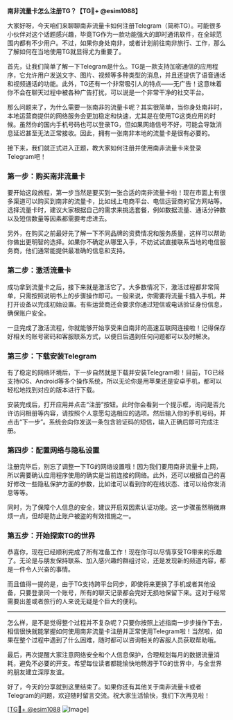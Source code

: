 **南非流量卡怎么注册TG？【TG💪+ @esim1088】**

大家好呀，今天咱们来聊聊南非流量卡如何注册Telegram（简称TG）。可能很多小伙伴对这个话题感兴趣，毕竟TG作为一款功能强大的即时通讯软件，在全球范围内都有不少用户。不过，如果你身处南非，或者计划前往南非旅行、工作，那么了解如何在当地使用TG就显得尤为重要了。

首先，让我们简单了解一下Telegram是什么。TG是一款支持加密通信的应用程序，它允许用户发送文字、图片、视频等多种类型的消息，并且还提供了语音通话和视频通话的功能。此外，TG还有一个非常吸引人的特点——无广告！这意味着你不会在聊天过程中被各种广告打扰，可以说是一个非常干净的社交平台。

那么问题来了，为什么需要一张南非的流量卡呢？其实很简单，当你身处南非时，本地运营商提供的网络服务会更加稳定和快速，尤其是在使用TG这类应用的时候。虽然你的国内手机号码也可以登录TG，但如果网络信号不好，可能会导致消息延迟甚至无法正常接收。因此，拥有一张南非本地的流量卡是很有必要的。

接下来，我们就正式进入正题，教大家如何注册并使用南非流量卡来登录Telegram吧！

### **第一步：购买南非流量卡**
要开始这段旅程，第一步当然是要买到一张合适的南非流量卡啦！现在市面上有很多渠道可以购买到南非的流量卡，比如线上电商平台、电信运营商的官方网站等。选择流量卡时，建议大家根据自己的需求来挑选套餐，例如数据流量、通话分钟数以及短信数量等因素都需要考虑进去。

另外，在购买之前最好先了解一下不同品牌的资费情况和服务质量，这样可以帮助你做出更明智的选择。如果你不确定从哪里入手，不妨试试直接联系当地的电信服务商，他们通常能提供最准确的信息和支持。

### **第二步：激活流量卡**
成功拿到流量卡之后，接下来就是激活它了。大多数情况下，激活过程都非常简单，只需按照说明书上的步骤操作即可。一般来说，你需要将流量卡插入手机，并打开设备以完成初始设置。有些运营商还会要求你通过短信或电话验证身份信息，确保账户安全。

一旦完成了激活流程，你就能够开始享受来自南非的高速互联网连接啦！记得保存好相关的账号密码和客服联系方式，以便日后遇到任何问题都可以及时解决。

### **第三步：下载安装Telegram**
有了稳定的网络环境后，下一步自然就是下载并安装Telegram啦！目前，TG已经支持iOS、Android等多个操作系统，所以无论你是用苹果还是安卓手机，都可以轻松地找到对应的版本进行下载。

安装完成后，打开应用并点击“注册”按钮。此时你会看到一个提示框，询问是否允许访问相册等内容，请按照个人意愿勾选相应的选项。然后输入你的手机号码，并点击“下一步”。系统会向你发送一条包含验证码的短信，输入正确后即可完成注册。

### **第四步：配置网络与隐私设置**
注册完毕后，别忘了调整一下TG的网络设置哦！因为我们要用南非流量卡上网，所以需要确认应用程序使用的确实是当前连接的网络。此外，还可以根据自己的喜好修改一些隐私保护方面的参数，比如谁可以看到你的在线状态、谁可以给你发消息等等。

同时，为了保障个人信息的安全，建议开启双因素认证功能。这一步骤虽然稍微麻烦一点，但却是防止账户被盗的有效措施之一。

### **第五步：开始探索TG的世界**
恭喜你，现在已经顺利完成了所有准备工作！现在你可以尽情享受TG带来的乐趣了。无论是与朋友保持联系、加入感兴趣的群组讨论，还是发现新的频道内容，都是一件令人兴奋的事情。

而且值得一提的是，由于TG支持跨平台同步，即使将来更换了手机或者其他设备，只要登录同一个账号，所有的聊天记录都会完好无损地保留下来。这对于经常需要出差或者旅行的人来说无疑是个巨大的便利。

---

怎么样，是不是觉得整个过程并不复杂呢？只要你按照上述指南一步步操作下去，相信很快就能掌握如何使用南非流量卡注册并正常使用Telegram啦！当然啦，如果在整个过程中遇到了什么困难，随时都可以咨询相关的客服人员获取帮助哦。

最后，再次提醒大家注意网络安全和个人信息保护，合理规划每月的数据流量消耗，避免不必要的开支。希望每位读者都能愉快地畅游于TG的世界中，与全世界的朋友建立深厚友谊。

好了，今天的分享就到这里结束了。如果你还有其他关于南非流量卡或者Telegram的问题，欢迎随时留言交流。祝大家生活愉快，我们下次再见啦！

[[TG💪+ @esim1088](https://t.me/s/esim1088) ![Image](https://i.postimg.cc/4NQfJmqS/Snipaste-2025-05-13-00-14-12.png)]